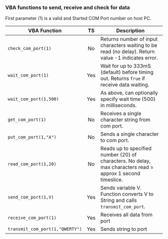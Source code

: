 ### VBA functions to send, receive and check for data

First parameter (1) is a valid and Started COM Port number on host PC.

| VBA Function                    |  TS  | Description                                                                                                     |
| --------------------------------|:----:| --------------------------------------------------------------------------------------------------------------|
| `check_com_port(1)`             |  No  | Returns number of input characters waiting to be read (no delay). Return value -1 indicates error.            |
| `wait_com_port(1)`              |  Yes | Wait for up to 333mS (default) before timing out. Returns `True` if receive data waiting.                     |
| `wait_com_port(1,500)`          |  Yes | As above, can optionally specify wait time (500) in milliseconds.                                             |  
| `get_com_port(1)`               |   No | Receives a single character string from com port.                                                             |
| `put_com_port(1,"A")`           |   No | Sends a single character to com port.                                                                         |
| `read_com_port(1,20)`           |   No | Reads up to specified number (20) of characters. No delay, max characters read = approx 1 second timeslice.   |
| `send_com_port(1,V)`            |  Yes | Sends variable V. Function converts V to String and calls `transmit_com_port`.                                |
| `receive_com_port(1)`           |  Yes | Receives all data from port                                                                                   |
| `transmit_com_port(1,"QWERTY")` |  Yes | Sends string to port                                                                                          |
